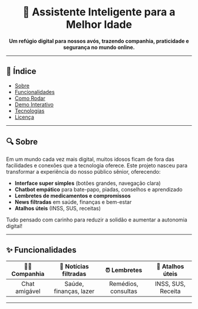<h1 align="center">  
  🌟 Assistente Inteligente para a Melhor Idade  
</h1>

<p align="center">
  <strong>Um refúgio digital para nossos avós, trazendo companhia, praticidade e segurança no mundo online.</strong>
</p>

---

## 📖 Índice

- [Sobre](#sobre)  
- [Funcionalidades](#funcionalidades)  
- [Como Rodar](#como-rodar)  
- [Demo Interativo](#demo-interativo)  
- [Tecnologias](#tecnologias)  
- [Licença](#licença)  

---

## <a name="sobre"></a>🔍 Sobre

Em um mundo cada vez mais digital, muitos idosos ficam de fora das facilidades e conexões que a tecnologia oferece. Este projeto nasceu para transformar a experiência do nosso público sênior, oferecendo:

- **Interface super simples** (botões grandes, navegação clara)  
- **Chatbot empático** para bate-papo, piadas, conselhos e aprendizado  
- **Lembretes de medicamentos e compromissos**  
- **News filtradas** em saúde, finanças e bem-estar  
- **Atalhos úteis** (INSS, SUS, receitas)  

Tudo pensado com carinho para reduzir a solidão e aumentar a autonomia digital!

---

## <a name="funcionalidades"></a>✨ Funcionalidades

| 🧓👵 Companhia      | 📰 Notícias filtradas   | ⏰ Lembretes        | 🔗 Atalhos úteis  |
| :---------------: | :---------------------: | :----------------: | :--------------: |
| Chat amigável     | Saúde, finanças, lazer  | Remédios, consultas| INSS, SUS, Receita|

---


